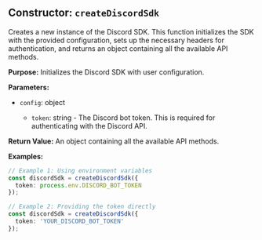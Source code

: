 ## Constructor: `createDiscordSdk`

Creates a new instance of the Discord SDK. This function initializes the SDK with the provided configuration, sets up the necessary headers for authentication, and returns an object containing all the available API methods.

**Purpose:**
Initializes the Discord SDK with user configuration.

**Parameters:**
- `config`: object<DiscordConfig>
  - `token`: string - The Discord bot token. This is required for authenticating with the Discord API.

**Return Value:**
An object containing all the available API methods.

**Examples:**
```typescript
// Example 1: Using environment variables
const discordSdk = createDiscordSdk({
  token: process.env.DISCORD_BOT_TOKEN
});

// Example 2: Providing the token directly
const discordSdk = createDiscordSdk({
  token: 'YOUR_DISCORD_BOT_TOKEN'
});
```